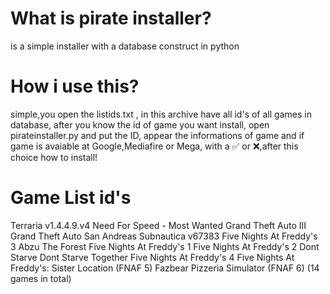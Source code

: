 # What is pirate installer?
is a simple installer with a database construct in python
<br>
# How i use this?
simple,you open the listids.txt , in this archive have all id's of all games in database, after you know the id of game you want install, open pirateinstaller.py and put the ID, appear the informations of game and if game is avaiable at Google,Mediafire or Mega, with a ✅ or ❌,after this choice how to install!
<br>
# Game List id's
Terraria v1.4.4.9.v4
Need For Speed - Most Wanted
Grand Theft Auto III
Grand Theft Auto San Andreas
Subnautica v67383
Five Nights At Freddy's 3
Abzu
The Forest
Five Nights At Freddy's 1
Five Nights At Freddy's 2
Dont Starve
Dont Starve Together
Five Nights At Freddy's 4
Five Nights At Freddy's: Sister Location (FNAF 5)
Fazbear Pizzeria Simulator (FNAF 6)
(14 games in total)